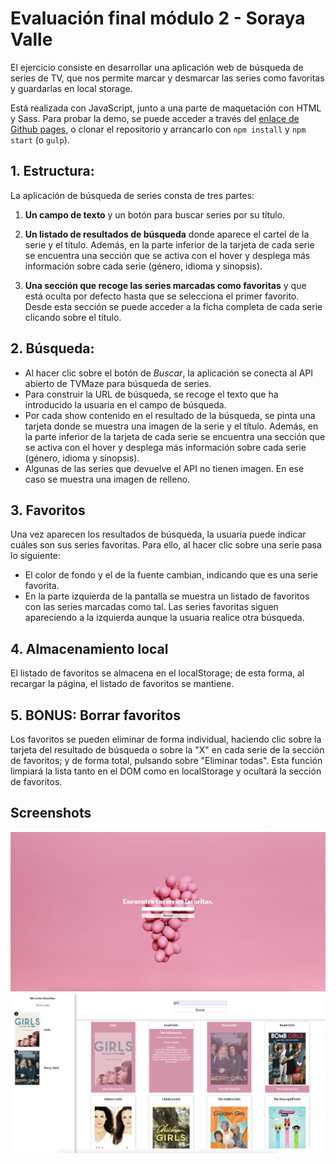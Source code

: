 
# Evaluación final módulo 2 - Soraya Valle

 El ejercicio consiste en desarrollar una aplicación web de búsqueda de series de TV, que nos permite marcar y desmarcar las series como favoritas y guardarlas en local storage.

Está realizada con JavaScript, junto a una parte de maquetación con HTML y Sass.
Para probar la demo, se puede acceder a través del [enlace de Github pages](http://beta.adalab.es/modulo-2-evaluacion-final-sorayav), o clonar el repositorio y arrancarlo con `npm install` y `npm start` (o `gulp`).

## 1. Estructura:

La aplicación de búsqueda de series consta de tres partes:

1. **Un campo de texto** y un botón para buscar series por su título.

2. **Un listado de resultados de búsqueda** donde aparece el cartel de la serie y el título. Además, en la parte inferior de la tarjeta de cada serie se encuentra una sección que se activa con el hover y desplega más información sobre cada serie (género, idioma y sinopsis).

3. **Una sección que recoge las series marcadas como favoritas** y que está oculta por defecto hasta que se selecciona el primer favorito. Desde esta sección se puede acceder a la ficha completa de cada serie clicando sobre el título.

## 2. Búsqueda:
- Al hacer clic sobre el botón de *Buscar*, la aplicación se conecta al API abierto de TVMaze para búsqueda de series.
- Para construir la URL de búsqueda, se recoge el texto que ha introducido la usuaria en el campo de búsqueda.  
- Por cada show contenido en el resultado de la búsqueda, se pinta una tarjeta donde se muestra una imagen de la serie y el título.  Además, en la parte inferior de la tarjeta de cada serie se encuentra una sección que se activa con el hover y desplega más información sobre cada serie (género, idioma y sinopsis).
- Algunas de las series que devuelve el API no tienen imagen. En ese caso se muestra una imagen de relleno.

## 3. Favoritos

Una vez aparecen los resultados de búsqueda, la usuaria puede indicar cuáles son sus series favoritas. Para ello, al hacer clic sobre una serie pasa lo siguiente:

- El color de fondo y el de la fuente cambian, indicando que es una serie favorita.  
- En la parte izquierda de la pantalla se muestra un listado de favoritos con las series marcadas como tal. Las series favoritas siguen apareciendo a la izquierda aunque la usuaria realice otra búsqueda.

## 4. Almacenamiento local

El listado de favoritos se almacena en el localStorage; de esta forma, al recargar la página, el listado de favoritos se mantiene.

## 5. BONUS: Borrar favoritos

Los favoritos se pueden eliminar de forma individual, haciendo clic sobre la tarjeta del resultado de búsqueda o sobre la "X" en cada serie de la sección de favoritos; y de forma total, pulsando sobre "Eliminar todas". Esta función limpiará la lista tanto en el DOM como en localStorage y ocultará la sección de favoritos.

## Screenshots

![App frontpage](https://github.com/sorayav/modulo-2-evaluacion-final-sorayav/blob/master/docs/assets/images/aplicacion_series_sorayav.png)
![App functionality](https://github.com/sorayav/modulo-2-evaluacion-final-sorayav/blob/master/docs/assets/images/aplicacion_series_sorayav2%20copia.png)
